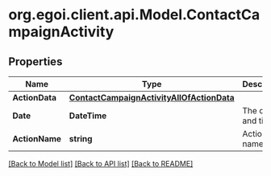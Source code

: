 
# org.egoi.client.api.Model.ContactCampaignActivity

## Properties

Name | Type | Description | Notes
------------ | ------------- | ------------- | -------------
**ActionData** | [**ContactCampaignActivityAllOfActionData**](ContactCampaignActivityAllOfActionData.md) |  | [optional] 
**Date** | **DateTime** | The date and time | [optional] 
**ActionName** | **string** | Action name | [optional] 

[[Back to Model list]](../README.md#documentation-for-models)
[[Back to API list]](../README.md#documentation-for-api-endpoints)
[[Back to README]](../README.md)

